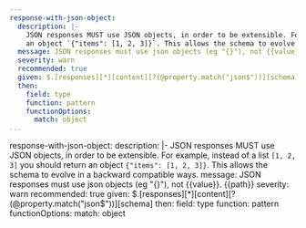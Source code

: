 ```yaml
---
response-with-json-object:
  description: |-
    JSON responses MUST use JSON objects, in order to be extensible. For example, instead of a list `[1, 2, 3]` you should return
    an object `{"items": [1, 2, 3]}`. This allows the schema to evolve in a backward compatible ways.
  message: JSON responses must use json objects (eg "{}"), not {{value}}. {{path}}
  severity: warn
  recommended: true
  given: $.[responses][*][content][?(@property.match("json$"))][schema]
  then:
    field: type
    function: pattern
    functionOptions:
      match: object     
...
```

response-with-json-object:
  description: |-
    JSON responses MUST use JSON objects, in order to be extensible. For example, instead of a list `[1, 2, 3]` you should return
    an object `{"items": [1, 2, 3]}`. This allows the schema to evolve in a backward compatible ways.
  message: JSON responses must use json objects (eg "{}"), not {{value}}. {{path}}
  severity: warn
  recommended: true
  given: $.[responses][*][content][?(@property.match("json$"))][schema]
  then:
    field: type
    function: pattern
    functionOptions:
      match: object 